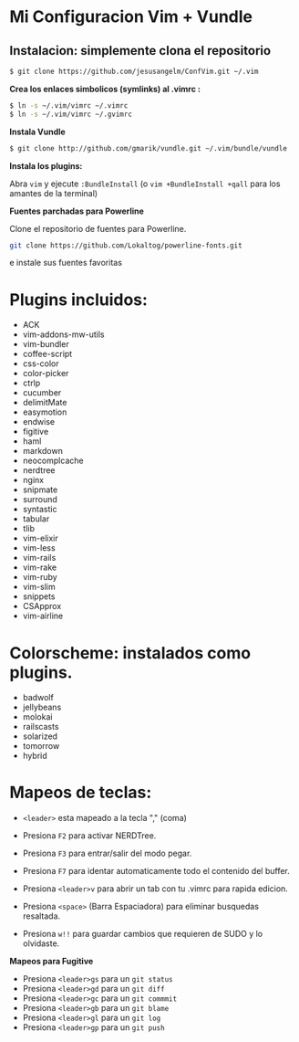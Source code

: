 # Mi Configuracion Vim + Vundle

## Instalacion: simplemente clona el repositorio

```bash
$ git clone https://github.com/jesusangelm/ConfVim.git ~/.vim
```

**Crea los enlaces simbolicos (symlinks) al .vimrc :**

```bash
$ ln -s ~/.vim/vimrc ~/.vimrc
$ ln -s ~/.vim/vimrc ~/.gvimrc
```

**Instala Vundle**

```bash
$ git clone http://github.com/gmarik/vundle.git ~/.vim/bundle/vundle
```

**Instala los plugins:**

Abra `vim` y ejecute `:BundleInstall`  (o `vim +BundleInstall +qall` para los amantes de la terminal)

**Fuentes parchadas para Powerline**

Clone el repositorio de fuentes para Powerline.
```bash
git clone https://github.com/Lokaltog/powerline-fonts.git
```
e instale sus fuentes favoritas

# Plugins incluidos:

 * ACK
 * vim-addons-mw-utils
 * vim-bundler
 * coffee-script
 * css-color
 * color-picker
 * ctrlp
 * cucumber
 * delimitMate
 * easymotion
 * endwise
 * figitive
 * haml
 * markdown
 * neocomplcache
 * nerdtree
 * nginx
 * snipmate
 * surround
 * syntastic
 * tabular
 * tlib
 * vim-elixir
 * vim-less
 * vim-rails
 * vim-rake
 * vim-ruby
 * vim-slim
 * snippets
 * CSApprox
 * vim-airline


# Colorscheme: instalados como plugins.

 * badwolf
 * jellybeans
 * molokai
 * railscasts
 * solarized
 * tomorrow
 * hybrid


# Mapeos de teclas:

 * `<leader>` esta mapeado a la tecla "," (coma)

 * Presiona `F2` para activar NERDTree.
 * Presiona `F3` para entrar/salir del modo pegar.
 * Presiona `F7` para identar automaticamente todo el contenido del buffer.
 * Presiona `<leader>v` para abrir un tab con tu .vimrc para rapida edicion.
 * Presiona `<space>` (Barra Espaciadora) para eliminar busquedas resaltada.
 * Presiona `w!!` para guardar cambios que requieren de SUDO y lo olvidaste.

**Mapeos para Fugitive**

* Presiona `<leader>gs` para un `git status`
* Presiona `<leader>gd` para un `git diff`
* Presiona `<leader>gc` para un `git commmit`
* Presiona `<leader>gb` para un `git blame`
* Presiona `<leader>gl` para un `git log`
* Presiona `<leader>gp` para un `git push`

